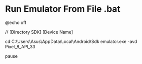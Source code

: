 # Run Emulator From File .bat

@echo off

// [Directory SDK] [Device Name]

cd C:\Users\Asus\AppData\Local\Android\Sdk
emulator.exe -avd Pixel_8_API_33

pause
